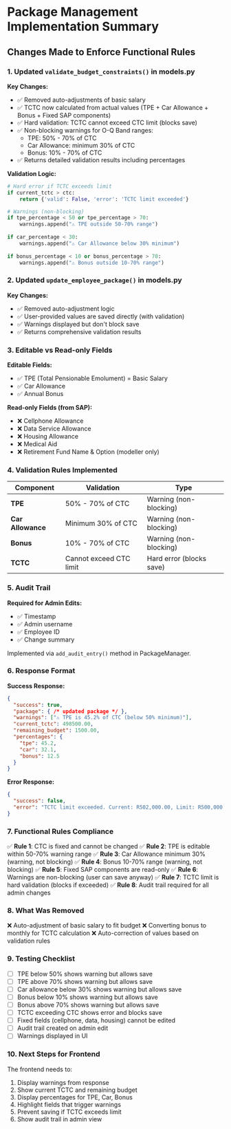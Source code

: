 # Package Management Implementation Summary

## Changes Made to Enforce Functional Rules

### 1. Updated `validate_budget_constraints()` in models.py

**Key Changes:**
- ✅ Removed auto-adjustments of basic salary
- ✅ TCTC now calculated from actual values (TPE + Car Allowance + Bonus + Fixed SAP components)
- ✅ Hard validation: TCTC cannot exceed CTC limit (blocks save)
- ✅ Non-blocking warnings for O-Q Band ranges:
  - TPE: 50% - 70% of CTC
  - Car Allowance: minimum 30% of CTC
  - Bonus: 10% - 70% of CTC
- ✅ Returns detailed validation results including percentages

**Validation Logic:**
```python
# Hard error if TCTC exceeds limit
if current_tctc > ctc:
    return {'valid': False, 'error': 'TCTC limit exceeded'}

# Warnings (non-blocking)
if tpe_percentage < 50 or tpe_percentage > 70:
    warnings.append("⚠️ TPE outside 50-70% range")
    
if car_percentage < 30:
    warnings.append("⚠️ Car Allowance below 30% minimum")
    
if bonus_percentage < 10 or bonus_percentage > 70:
    warnings.append("⚠️ Bonus outside 10-70% range")
```

### 2. Updated `update_employee_package()` in models.py

**Key Changes:**
- ✅ Removed auto-adjustment logic
- ✅ User-provided values are saved directly (with validation)
- ✅ Warnings displayed but don't block save
- ✅ Returns comprehensive validation results

### 3. Editable vs Read-only Fields

**Editable Fields:**
- ✅ TPE (Total Pensionable Emolument) = Basic Salary
- ✅ Car Allowance
- ✅ Annual Bonus

**Read-only Fields (from SAP):**
- ❌ Cellphone Allowance
- ❌ Data Service Allowance
- ❌ Housing Allowance
- ❌ Medical Aid
- ❌ Retirement Fund Name & Option (modeller only)

### 4. Validation Rules Implemented

| Component | Validation | Type |
|-----------|-----------|------|
| **TPE** | 50% - 70% of CTC | Warning (non-blocking) |
| **Car Allowance** | Minimum 30% of CTC | Warning (non-blocking) |
| **Bonus** | 10% - 70% of CTC | Warning (non-blocking) |
| **TCTC** | Cannot exceed CTC limit | Hard error (blocks save) |

### 5. Audit Trail

**Required for Admin Edits:**
- ✅ Timestamp
- ✅ Admin username
- ✅ Employee ID
- ✅ Change summary

Implemented via `add_audit_entry()` method in PackageManager.

### 6. Response Format

**Success Response:**
```json
{
  "success": true,
  "package": { /* updated package */ },
  "warnings": ["⚠️ TPE is 45.2% of CTC (below 50% minimum)"],
  "current_tctc": 498500.00,
  "remaining_budget": 1500.00,
  "percentages": {
    "tpe": 45.2,
    "car": 32.1,
    "bonus": 12.5
  }
}
```

**Error Response:**
```json
{
  "success": false,
  "error": "TCTC limit exceeded. Current: R502,000.00, Limit: R500,000.00"
}
```

### 7. Functional Rules Compliance

✅ **Rule 1**: CTC is fixed and cannot be changed
✅ **Rule 2**: TPE is editable within 50-70% warning range
✅ **Rule 3**: Car Allowance minimum 30% (warning, not blocking)
✅ **Rule 4**: Bonus 10-70% range (warning, not blocking)
✅ **Rule 5**: Fixed SAP components are read-only
✅ **Rule 6**: Warnings are non-blocking (user can save anyway)
✅ **Rule 7**: TCTC limit is hard validation (blocks if exceeded)
✅ **Rule 8**: Audit trail required for all admin changes

### 8. What Was Removed

❌ Auto-adjustment of basic salary to fit budget
❌ Converting bonus to monthly for TCTC calculation
❌ Auto-correction of values based on validation rules

### 9. Testing Checklist

- [ ] TPE below 50% shows warning but allows save
- [ ] TPE above 70% shows warning but allows save
- [ ] Car allowance below 30% shows warning but allows save
- [ ] Bonus below 10% shows warning but allows save
- [ ] Bonus above 70% shows warning but allows save
- [ ] TCTC exceeding CTC shows error and blocks save
- [ ] Fixed fields (cellphone, data, housing) cannot be edited
- [ ] Audit trail created on admin edit
- [ ] Warnings displayed in UI

### 10. Next Steps for Frontend

The frontend needs to:
1. Display warnings from response
2. Show current TCTC and remaining budget
3. Display percentages for TPE, Car, Bonus
4. Highlight fields that trigger warnings
5. Prevent saving if TCTC exceeds limit
6. Show audit trail in admin view
